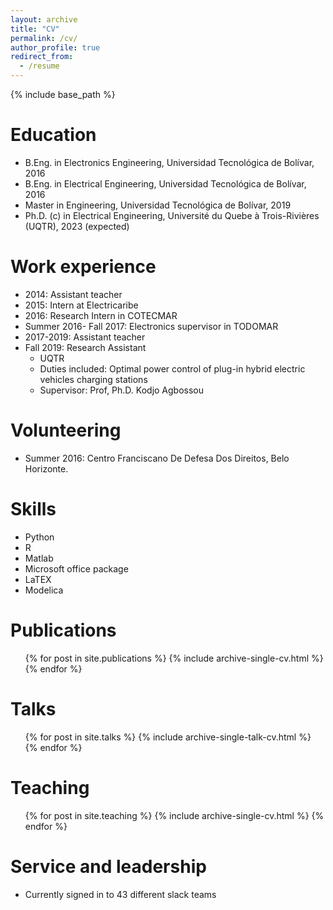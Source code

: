 ```yaml
---
layout: archive
title: "CV"
permalink: /cv/
author_profile: true
redirect_from:
  - /resume
---
```


{% include base_path %}

Education
======
* B.Eng. in Electronics Engineering, Universidad Tecnológica de Bolívar, 2016
* B.Eng. in Electrical Engineering, Universidad Tecnológica de Bolívar, 2016
* Master in Engineering, Universidad Tecnológica de Bolívar, 2019
* Ph.D. (c) in Electrical Engineering, Université du Quebe à Trois-Rivières (UQTR), 2023 (expected)

Work experience
======
* 2014: Assistant teacher 
* 2015: Intern at Electricaribe
* 2016: Research Intern in COTECMAR 
* Summer 2016- Fall 2017: Electronics supervisor in TODOMAR
* 2017-2019: Assistant teacher
* Fall 2019: Research Assistant
  * UQTR
  * Duties included: Optimal power control of plug-in hybrid electric vehicles charging stations
  * Supervisor: Prof, Ph.D. Kodjo Agbossou

  
Volunteering
======

* Summer 2016: Centro Franciscano De Defesa Dos Direitos, Belo Horizonte. 

Skills
======
* Python
* R
* Matlab
* Microsoft office package
* LaTEX 
* Modelica



Publications
======
  <ul>{% for post in site.publications %}
    {% include archive-single-cv.html %}
  {% endfor %}</ul>
  
Talks
======
  <ul>{% for post in site.talks %}
    {% include archive-single-talk-cv.html %}
  {% endfor %}</ul>
  
Teaching
======
  <ul>{% for post in site.teaching %}
    {% include archive-single-cv.html %}
  {% endfor %}</ul>
  
Service and leadership
======
* Currently signed in to 43 different slack teams
